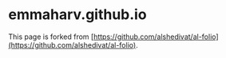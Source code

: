 # emmaharv.github.io

This page is forked from [https://github.com/alshedivat/al-folio](https://github.com/alshedivat/al-folio).